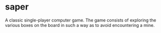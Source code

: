 # saper
A classic single-player computer game. The game consists of exploring the various boxes on the board in such a way as to avoid encountering a mine.
